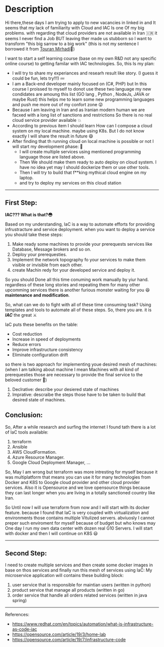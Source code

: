 # Description
Hi there,these days I am trying to apply to new vacancies in linked in and It seems that my lack of familiarity with Cloud and IAC Is one Of my big problems. with regarding that cloud providers are not available in Iran 🇮🇷
it seems I never find a Job BUT leaving ther made us stubborn so I want to transform "this big sarrow to a big work" (this is not my sentence I borrowed it from [Touran Mirhadi](https://en.wikipedia.org/wiki/Touran_Mirhadi)🌹)

I want to start a self learning course (base on my own R&D not any specific online course) to getting familar with IAC technologies. So, this Is my plan:
- I will try to share my experiances and researh result like story. (I guess it could be fun, lets try!!!) 💤
- I am a Back-end developer  mainly focused on (C#, PHP) but In this course I proissed to myself to donot use these two language my new condidates are amoung this
 list (GO lang , Python , NodeJs, JAVA or maybe Rust) this helps me to learn some new programming languages and push me more out of my confort zone 😜
- Because I am leaving in Iran and as Iranian modern human we are facxed with a long list of sanctions and restrictions So there is no real cloud service provider available 💥
- According to previous item I should learn How can I compose a cloud system on my local machine. maybe using K8s. But I do not know exactly I will share the result in future 😄
- After finding that th running cloud on local machine is possible or not I will start my development phase: 🎉
    - I will create multiple services using mentioned programming language those are listed above.
    - Then We should make them ready to auto deploy on cloud system. I have no idea yet may I should dockerize them or use other tools.
    - Then I will try to build that f**king mythical cloud engine on my laptop. 
    - and try to deploy my services on this cloud station

-----
## First Step:
**IAC??? What is that?😳**

Based on my understanding, IaC is a way to automate efforts for providing infrustracture and service deployment. when you want to deploy a service you should take these steps:

1. Make ready some machines to provide your prerequests services like Database, Message brokers and so on.
2. Deploy your prerequesties. 
3. Implement the network topography fo your services to make them visible or invisible from each other.
4. create Machin redy for your developed service and deploy it. 

So you should Done all this time conuming work manually by yiur hand. regardless of these long stories and repeating them for many other upcomming services 
there is another furious monster waiting for you 😆 **maintenance and modification**.

So, what can we do to fight with all of these time consuming task? 
Using templates and tools to automate all of these steps. So, there you are. it is ***IAC*** the great ⚔️

IaC puts these benefits on the table: 
- Cost reduction
- Increase in speed of deployments
- Reduce errors 
- Improve infrastructure consistency
- Eliminate configuration drift
  
so there is two approach for implementing youe desired mesh of machines: (when I am talking about machine I mean Machines with all kind of prerequesties those are necessary to provide the final service to the beloved customer 🤗)
1. Declrative: describe your desiered state of machines
2. Imprative: descraibe the steps those have to be taken to build that desired state of machines. 

## Conclusion:

So, After a while research and surfing the internet I found tath there is a lot of IaC tools available:
1. terraform
2. Ansible
3. AWS CloudFormation.
4. Azure Resource Manager.
5. Google Cloud Deployment Manager, ...

So, May I am wrong but terraform was more intresting for myself because it was multiplatform that means you can use it for many technologies from Docker and K8S to Google cloud provider and other cloud provider services. Also it is Opensource and we love opensource things because they can last longer when you are living in a totally sanctioned country like Iran.

So Until now I will use terraform from now and I will start with its docker feature. because I found that IaC is very coupled with virtualization and environments those contains multiple Vitulized servers. abviuosly I cannot preper such enviroment for myself because of budget but who knows may One day I run my own data center with dozen real G10 Servers.
I will start with docker and then I will continue on K8S 😃

-----
## Second Step:

I need to create multiple services and then create some docker images in base on thos services and finally run this mesh of services using IaC:
My microservice application will contains these building block:

1. user service that is responsible for maintian users (written in python)
2. product service that manage all products (written in go)
3. order service that handle all orders related services (written in java spring)

-----
References:
- https://www.redhat.com/en/topics/automation/what-is-infrastructure-as-code-iac
- https://opensource.com/article/19/3/home-lab
- https://opensource.com/article/19/7/infrastructure-code

